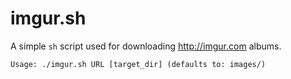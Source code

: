 imgur.sh
========

A simple `sh` script used for downloading http://imgur.com albums.

    Usage: ./imgur.sh URL [target_dir] (defaults to: images/)
